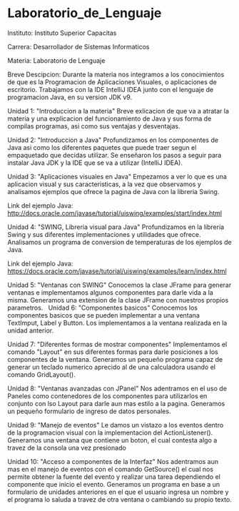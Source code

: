 # Laboratorio_de_Lenguaje

Instituto: Instituto Superior Capacitas

Carrera: Desarrollador de Sistemas Informaticos

Materia: Laboratorio de Lenguaje

Breve Descipcion: 
Durante la materia nos integramos a los conocimientos de que es la Programacion de Aplicaciones Visuales, o aplicaciones  de escritorio. Trabajamos con la IDE IntelliJ IDEA junto con el lenguaje de programacion Java, en su version JDK v9.

Unidad 1: "Introduccion a la materia"
  Breve exlicacion de que va a atratar la materia y una explicacion del funcionamiento de Java y sus forma de compilas programas, asi como sus ventajas y desventajas.
  
Unidad 2: "Introduccion a Java"
  Profundizamos en los componentes de Java asi como los diferentes paquetes que puede traer segun el empaquetado que decidas utilizar. Se enseñaron los pasos a seguir para instalar Java JDK y la IDE que se va a utilizar (IntelliJ IDEA).
  
Unidad 3: "Aplicaciones visuales en Java"
  Empezamos a ver lo que es una aplicacion visual y sus caracteristicas, a la vez que observamos y analisamos ejemplos que ofrece la pagina de Java con la libreria Swing.
  
  Link del ejemplo Java: http://docs.oracle.com/javase/tutorial/uiswing/examples/start/index.html
  
Unidad 4: "SWING, Libreria visual para Java"
  Profundizamos en la libreria Swing y sus diferentes implementaciones y utilidades que ofrece. Analisamos un programa de conversion de temperaturas de los ejemplos de Java.
  
  Link del ejemplo Java: https://docs.oracle.com/javase/tutorial/uiswing/examples/learn/index.html
  
Unidad 5: "Ventanas con SWING"
  Conocemos la clase JFrame para generar ventanas e implementamos algunos componentes para darle vida a la misma. Generamos una extension de la clase JFrame con nuestros propios parametros.
  
Unidad 6: "Componentes basicos"
  Conocemos los componentes basicos que se pueden implementar a una ventana TextImput, Label y Button. Los implementamos a la ventana realizada en la unidad anterior.
  
Unidad 7: "Diferentes formas de mostrar componentes"
  Implementamos el comando "Layout" en sus diferentes formas para darle posiciones a los componentes de la ventana. Generamos un pequeño programa capaz de generar un teclado numerico aprecido al de una calculadora usando el comando GridLayout().
  
Unidad 8: "Ventanas avanzadas con JPanel"
  Nos adentramos en el uso de Paneles como contenedores de los componentes para utilizarlos en conjunto con lso Layout para darle aun mas estilo a la pagina. Generamos un pequeño formulario de ingreso de datos personales.
  
Unidad 9: "Manejo de eventos"
  Le damos un vistazo a los eventos dentro de la programacion visual con la implementacion del ActionListener(). Generamos una ventana que contiene un boton, el cual contesta algo a travez de la consola una vez presionado
  
Unidad 10: "Acceso a componentes de la Interfaz"
  Nos adentramos aun mas en el manejo de eventos con el comando GetSource() el cual nos permite obtener la fuente del evento y realizar una tarea dependiendo el componente que inicio el evento. Generamos un programa en base a un formulario de unidades anteriores en el que el usuario ingresa un nombre y el programa lo saluda a travez de otra ventana o cambiando su propio texto.
